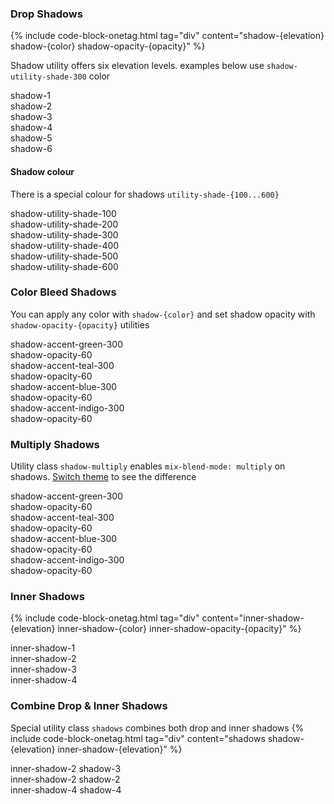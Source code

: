 ### Drop Shadows
{% include code-block-onetag.html tag="div" content="shadow-{elevation} shadow-{color} shadow-opacity-{opacity}" %}

Shadow utility offers six elevation levels. examples below use `shadow-utility-shade-300` color

<div class="tiles-grid">
    <div class="min-w-fit p-md bg-fill-base-100 shadow-1 shadow-utility-shade-300 rounded-md flex-1 items-center justify-center flex">
        <span class="font-mono color-text-base-500 rounded-sm px-xs2 py-minor-xs3 text-xs">shadow-1</span>
    </div>
    <div class="min-w-fit p-md bg-fill-base-100 shadow-2 shadow-utility-shade-300 rounded-md flex-1 items-center justify-center flex">
        <span class="font-mono color-text-base-500 rounded-sm px-xs2 py-minor-xs3 text-xs">shadow-2</span>
    </div>
    <div class="min-w-fit p-md bg-fill-base-100 shadow-3 shadow-utility-shade-300 rounded-md flex-1 items-center justify-center flex">
        <span class="font-mono color-text-base-500 rounded-sm px-xs2 py-minor-xs3 text-xs">shadow-3</span>
    </div>
    <div class="min-w-fit p-md bg-fill-base-100 shadow-4 shadow-utility-shade-300 rounded-md flex-1 items-center justify-center flex">
        <span class="font-mono color-text-base-500 rounded-sm px-xs2 py-minor-xs3 text-xs">shadow-4</span>
    </div>
    <div class="min-w-fit p-md bg-fill-base-100 shadow-5 shadow-utility-shade-300 rounded-md flex-1 items-center justify-center flex">
        <span class="font-mono color-text-base-500 rounded-sm px-xs2 py-minor-xs3 text-xs">shadow-5</span>
    </div>
    <div class="min-w-fit p-md bg-fill-base-100 shadow-6 shadow-utility-shade-300 rounded-md flex-1 items-center justify-center flex">
        <span class="font-mono color-text-base-500 rounded-sm px-xs2 py-minor-xs3 text-xs">shadow-6</span>
    </div>
</div>

#### Shadow colour
There is a special colour for shadows `utility-shade-{100...600}`
<div class="tiles-grid">
    <div class="min-w-fit p-md bg-fill-base-100 shadow-6 shadow-utility-shade-100 rounded-md flex-1 items-center justify-center flex">
        <span class="font-mono color-text-base-500 rounded-sm px-xs2 py-minor-xs3 text-xs">shadow-utility-shade-100</span>
    </div>
    <div class="min-w-fit p-md bg-fill-base-100 shadow-6 shadow-utility-shade-200 rounded-md flex-1 items-center justify-center flex">
        <span class="font-mono color-text-base-500 rounded-sm px-xs2 py-minor-xs3 text-xs">shadow-utility-shade-200</span>
    </div>
    <div class="min-w-fit p-md bg-fill-base-100 shadow-6 shadow-utility-shade-300 rounded-md flex-1 items-center justify-center flex">
        <span class="font-mono color-text-base-500 rounded-sm px-xs2 py-minor-xs3 text-xs">shadow-utility-shade-300</span>
    </div>
    <div class="min-w-fit p-md bg-fill-base-100 shadow-6 shadow-utility-shade-400 rounded-md flex-1 items-center justify-center flex">
        <span class="font-mono color-text-base-500 rounded-sm px-xs2 py-minor-xs3 text-xs">shadow-utility-shade-400</span>
    </div>
    <div class="min-w-fit p-md bg-fill-base-100 shadow-6 shadow-utility-shade-500 rounded-md flex-1 items-center justify-center flex">
        <span class="font-mono color-text-base-500 rounded-sm px-xs2 py-minor-xs3 text-xs">shadow-utility-shade-500</span>
    </div>
    <div class="min-w-fit p-md bg-fill-base-100 shadow-6 shadow-utility-shade-600 rounded-md flex-1 items-center justify-center flex">
        <span class="font-mono color-text-base-500 rounded-sm px-xs2 py-minor-xs3 text-xs">shadow-utility-shade-600</span>
    </div>
</div>

### Color Bleed Shadows
You can apply any color with `shadow-{color}` and set shadow opacity with `shadow-opacity-{opacity}` utilities

<div class="flex flex-row flex-wrap gap-md flex-1 justify-center">
    <div class="min-w-fit flex-1 text-center px-sm py-lg bg-accent-green-400 gradient-tint-50 shadow-accent-green-300 shadow-opacity-60 shadow-4 rounded-md">
        <div class="font-mono color-text-contrast-500 rounded-sm text-xs">shadow-accent-green-300</div>
        <div class="font-mono color-text-contrast-500 rounded-sm text-xs">shadow-opacity-60</div>
    </div>
    <div class="min-w-fit flex-1 text-center px-sm py-lg bg-accent-teal-400 gradient-tint-50 shadow-accent-teal-300 shadow-opacity-60 shadow-4 rounded-md">
        <div class="font-mono color-text-contrast-500 rounded-sm text-xs">shadow-accent-teal-300</div>
        <div class="font-mono color-text-contrast-500 rounded-sm text-xs">shadow-opacity-60</div>
    </div>
    <div class="min-w-fit flex-1 text-center px-sm py-lg bg-accent-blue-400 gradient-tint-50 shadow-accent-blue-300 shadow-opacity-60 shadow-4 rounded-md">
        <div class="font-mono color-text-contrast-500 rounded-sm text-xs">shadow-accent-blue-300</div>
        <div class="font-mono color-text-contrast-500 rounded-sm text-xs">shadow-opacity-60</div>
    </div>
    <div class="min-w-fit flex-1 text-center px-sm py-lg bg-accent-indigo-400 gradient-tint-50 shadow-accent-indigo-300 shadow-opacity-60 shadow-4 rounded-md">
        <div class="font-mono color-text-contrast-500 rounded-sm text-xs">shadow-accent-indigo-300</div>
        <div class="font-mono color-text-contrast-500 rounded-sm text-xs">shadow-opacity-60</div>
    </div>
</div>

### Multiply Shadows
Utility class `shadow-multiply` enables `mix-blend-mode: multiply` on shadows.
<a href="#" data-theme-switch="dark-elevated">Switch theme</a> to see the difference

<div class="flex flex-row flex-wrap gap-md flex-1 justify-center">
    <div class="min-w-fit flex-1 text-center px-sm py-lg bg-accent-green-400 gradient-tint-50 shadow-accent-green-300 shadow-opacity-60 shadow-4 shadow-multiply rounded-md">
        <div class="font-mono color-text-contrast-500 rounded-sm text-xs">shadow-accent-green-300</div>
        <div class="font-mono color-text-contrast-500 rounded-sm text-xs">shadow-opacity-60</div>
    </div>
    <div class="min-w-fit flex-1 text-center px-sm py-lg bg-accent-teal-400 gradient-tint-50 shadow-accent-teal-300 shadow-opacity-60 shadow-4 shadow-multiply rounded-md">
        <div class="font-mono color-text-contrast-500 rounded-sm text-xs">shadow-accent-teal-300</div>
        <div class="font-mono color-text-contrast-500 rounded-sm text-xs">shadow-opacity-60</div>
    </div>
    <div class="min-w-fit flex-1 text-center px-sm py-lg bg-accent-blue-400 gradient-tint-50 shadow-accent-blue-300 shadow-opacity-60 shadow-4 shadow-multiply rounded-md">
        <div class="font-mono color-text-contrast-500 rounded-sm text-xs">shadow-accent-blue-300</div>
        <div class="font-mono color-text-contrast-500 rounded-sm text-xs">shadow-opacity-60</div>
    </div>
    <div class="min-w-fit flex-1 text-center px-sm py-lg bg-accent-indigo-400 gradient-tint-50 shadow-accent-indigo-300 shadow-opacity-60 shadow-4 shadow-multiply rounded-md">
        <div class="font-mono color-text-contrast-500 rounded-sm text-xs">shadow-accent-indigo-300</div>
        <div class="font-mono color-text-contrast-500 rounded-sm text-xs">shadow-opacity-60</div>
    </div>
</div>

### Inner Shadows
{% include code-block-onetag.html tag="div" content="inner-shadow-{elevation} inner-shadow-{color} inner-shadow-opacity-{opacity}" %}

<div class="tiles-grid ">
    <div class="min-w-fit py-base px-sm bg-fill-base-100 border border-solid border-alt-base-200 inner-shadow-1 shadow-utility-shade-300 rounded-md flex-1 items-center justify-center flex">
        <span class="font-mono color-text-base-500 rounded-sm px-xs2 py-minor-xs3 text-xs">inner-shadow-1</span>
    </div>
    <div class="min-w-fit py-base px-sm bg-fill-base-100 border border-solid border-alt-base-200 inner-shadow-2 shadow-utility-shade-300 rounded-md flex-1 items-center justify-center flex">
        <span class="font-mono color-text-base-500 rounded-sm px-xs2 py-minor-xs3 text-xs">inner-shadow-2</span>
    </div>
    <div class="min-w-fit py-base px-sm bg-fill-base-100 border border-solid border-alt-base-200 inner-shadow-3 shadow-utility-shade-300 rounded-md flex-1 items-center justify-center flex">
        <span class="font-mono color-text-base-500 rounded-sm px-xs2 py-minor-xs3 text-xs">inner-shadow-3</span>
    </div>
    <div class="min-w-fit py-base px-sm bg-fill-base-100 border border-solid border-alt-base-200 inner-shadow-4 shadow-utility-shade-300 rounded-md flex-1 items-center justify-center flex">
        <span class="font-mono color-text-base-500 rounded-sm px-xs2 py-minor-xs3 text-xs">inner-shadow-4</span>
    </div>
</div>

### Combine Drop & Inner Shadows
Special utility class `shadows` combines both drop and inner shadows
{% include code-block-onetag.html tag="div" content="shadows shadow-{elevation} inner-shadow-{elevation}" %}

<div class="tiles-grid ">
    <div class="min-w-fit py-base px-sm bg-fill-base-100 border border-solid border-stroke-base-200 shadows inner-shadow-2 inner-shadow-utility-shade-300 shadow-3 shadow-utility-shade-300 rounded-md flex-1">
        <span class="block font-mono color-text-base-500 rounded-sm px-xs2 py-minor-xs3 text-xs">inner-shadow-2</span>
        <span class="block font-mono color-text-base-500 rounded-sm px-xs2 py-minor-xs3 text-xs">shadow-3</span>
    </div>
    <div class="min-w-fit py-base px-sm bg-fill-base-100 border border-solid border-stroke-base-200 shadows inner-shadow-3 inner-shadow-utility-shade-300 shadow-2 shadow-utility-shade-300 rounded-md flex-1">
        <span class="block font-mono color-text-base-500 rounded-sm px-xs2 py-minor-xs3 text-xs">inner-shadow-2</span>
        <span class="block font-mono color-text-base-500 rounded-sm px-xs2 py-minor-xs3 text-xs">shadow-2</span>
    </div>
    <div class="min-w-fit py-base px-sm bg-fill-base-100 border border-solid border-stroke-base-200 shadows inner-shadow-4 inner-shadow-utility-shade-100 shadow-4 shadow-utility-shade-300 rounded-md flex-1">
        <span class="block font-mono color-text-base-500 rounded-sm px-xs2 py-minor-xs3 text-xs">inner-shadow-4</span>
        <span class="block font-mono color-text-base-500 rounded-sm px-xs2 py-minor-xs3 text-xs">shadow-4</span>
    </div>
</div>